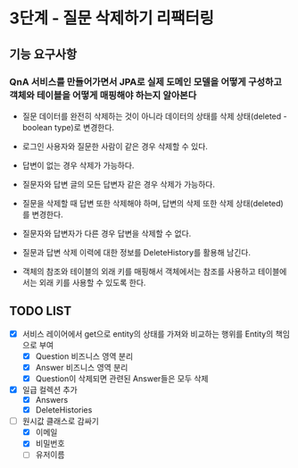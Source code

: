 # 3단계 - 질문 삭제하기 리팩터링

## 기능 요구사항

### QnA 서비스를 만들어가면서 JPA로 실제 도메인 모델을 어떻게 구성하고 객체와 테이블을 어떻게 매핑해야 하는지 알아본다

- 질문 데이터를 완전히 삭제하는 것이 아니라 데이터의 상태를 삭제 상태(deleted - boolean type)로 변경한다.
- 로그인 사용자와 질문한 사람이 같은 경우 삭제할 수 있다.
- 답변이 없는 경우 삭제가 가능하다.
- 질문자와 답변 글의 모든 답변자 같은 경우 삭제가 가능하다.
- 질문을 삭제할 때 답변 또한 삭제해야 하며, 답변의 삭제 또한 삭제 상태(deleted)를 변경한다.
- 질문자와 답변자가 다른 경우 답변을 삭제할 수 없다.
- 질문과 답변 삭제 이력에 대한 정보를 DeleteHistory를 활용해 남긴다.

- 객체의 참조와 테이블의 외래 키를 매핑해서 객체에서는 참조를 사용하고 테이블에서는 외래 키를 사용할 수 있도록 한다.

## TODO LIST

- [X] 서비스 레이어에서 get으로 entity의 상태를 가져와 비교하는 행위를 Entity의 책임으로 부여
  - [X] Question 비즈니스 영역 분리
  - [X] Answer 비즈니스 영역 분리
  - [X] Question이 삭제되면 관련된 Answer들은 모두 삭제
- [X] 일급 컬렉션 추가
  - [X] Answers
  - [X] DeleteHistories
- [ ] 원시값 클래스로 감싸기
  - [X] 이메일
  - [X] 비밀번호
  - [ ] 유저이름
